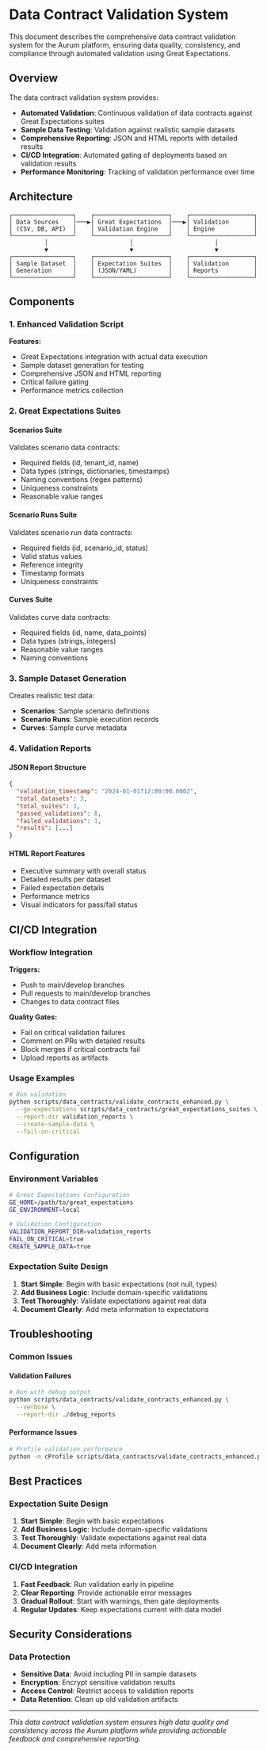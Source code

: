 # Data Contract Validation System

This document describes the comprehensive data contract validation system for the Aurum platform, ensuring data quality, consistency, and compliance through automated validation using Great Expectations.

## Overview

The data contract validation system provides:

- **Automated Validation**: Continuous validation of data contracts against Great Expectations suites
- **Sample Data Testing**: Validation against realistic sample datasets
- **Comprehensive Reporting**: JSON and HTML reports with detailed results
- **CI/CD Integration**: Automated gating of deployments based on validation results
- **Performance Monitoring**: Tracking of validation performance over time

## Architecture

```
┌─────────────────┐    ┌─────────────────────┐    ┌──────────────────┐
│ Data Sources    │───▶│ Great Expectations  │───▶│ Validation       │
│ (CSV, DB, API)  │    │ Validation Engine   │    │ Engine           │
└─────────────────┘    └─────────────────────┘    └──────────────────┘
          │                       │                       │
          ▼                       ▼                       ▼
┌─────────────────┐    ┌─────────────────────┐    ┌──────────────────┐
│ Sample Dataset  │    │ Expectation Suites  │    │ Validation       │
│ Generation      │    │ (JSON/YAML)         │    │ Reports          │
└─────────────────┘    └─────────────────────┘    └──────────────────┘
```

## Components

### 1. Enhanced Validation Script

**Features:**
- Great Expectations integration with actual data execution
- Sample dataset generation for testing
- Comprehensive JSON and HTML reporting
- Critical failure gating
- Performance metrics collection

### 2. Great Expectations Suites

#### Scenarios Suite
Validates scenario data contracts:
- Required fields (id, tenant_id, name)
- Data types (strings, dictionaries, timestamps)
- Naming conventions (regex patterns)
- Uniqueness constraints
- Reasonable value ranges

#### Scenario Runs Suite
Validates scenario run data contracts:
- Required fields (id, scenario_id, status)
- Valid status values
- Reference integrity
- Timestamp formats
- Uniqueness constraints

#### Curves Suite
Validates curve data contracts:
- Required fields (id, name, data_points)
- Data types (strings, integers)
- Reasonable value ranges
- Naming conventions

### 3. Sample Dataset Generation

Creates realistic test data:
- **Scenarios**: Sample scenario definitions
- **Scenario Runs**: Sample execution records
- **Curves**: Sample curve metadata

### 4. Validation Reports

#### JSON Report Structure
```json
{
  "validation_timestamp": "2024-01-01T12:00:00.000Z",
  "total_datasets": 3,
  "total_suites": 3,
  "passed_validations": 8,
  "failed_validations": 1,
  "results": [...]
}
```

#### HTML Report Features
- Executive summary with overall status
- Detailed results per dataset
- Failed expectation details
- Performance metrics
- Visual indicators for pass/fail status

## CI/CD Integration

### Workflow Integration

**Triggers:**
- Push to main/develop branches
- Pull requests to main/develop branches
- Changes to data contract files

**Quality Gates:**
- Fail on critical validation failures
- Comment on PRs with detailed results
- Block merges if critical contracts fail
- Upload reports as artifacts

### Usage Examples

```bash
# Run validation
python scripts/data_contracts/validate_contracts_enhanced.py \
  --ge-expectations scripts/data_contracts/great_expectations_suites \
  --report-dir validation_reports \
  --create-sample-data \
  --fail-on-critical
```

## Configuration

### Environment Variables

```bash
# Great Expectations Configuration
GE_HOME=/path/to/great_expectations
GE_ENVIRONMENT=local

# Validation Configuration
VALIDATION_REPORT_DIR=validation_reports
FAIL_ON_CRITICAL=true
CREATE_SAMPLE_DATA=true
```

### Expectation Suite Design

1. **Start Simple**: Begin with basic expectations (not null, types)
2. **Add Business Logic**: Include domain-specific validations
3. **Test Thoroughly**: Validate expectations against real data
4. **Document Clearly**: Add meta information to expectations

## Troubleshooting

### Common Issues

#### Validation Failures
```bash
# Run with debug output
python scripts/data_contracts/validate_contracts_enhanced.py \
  --verbose \
  --report-dir ./debug_reports
```

#### Performance Issues
```bash
# Profile validation performance
python -m cProfile scripts/data_contracts/validate_contracts_enhanced.py
```

## Best Practices

### Expectation Suite Design

1. **Start Simple**: Begin with basic expectations
2. **Add Business Logic**: Include domain-specific validations
3. **Test Thoroughly**: Validate expectations against real data
4. **Document Clearly**: Add meta information

### CI/CD Integration

1. **Fast Feedback**: Run validation early in pipeline
2. **Clear Reporting**: Provide actionable error messages
3. **Gradual Rollout**: Start with warnings, then gate deployments
4. **Regular Updates**: Keep expectations current with data model

## Security Considerations

### Data Protection

- **Sensitive Data**: Avoid including PII in sample datasets
- **Encryption**: Encrypt sensitive validation results
- **Access Control**: Restrict access to validation reports
- **Data Retention**: Clean up old validation artifacts

---

*This data contract validation system ensures high data quality and consistency across the Aurum platform while providing actionable feedback and comprehensive reporting.*